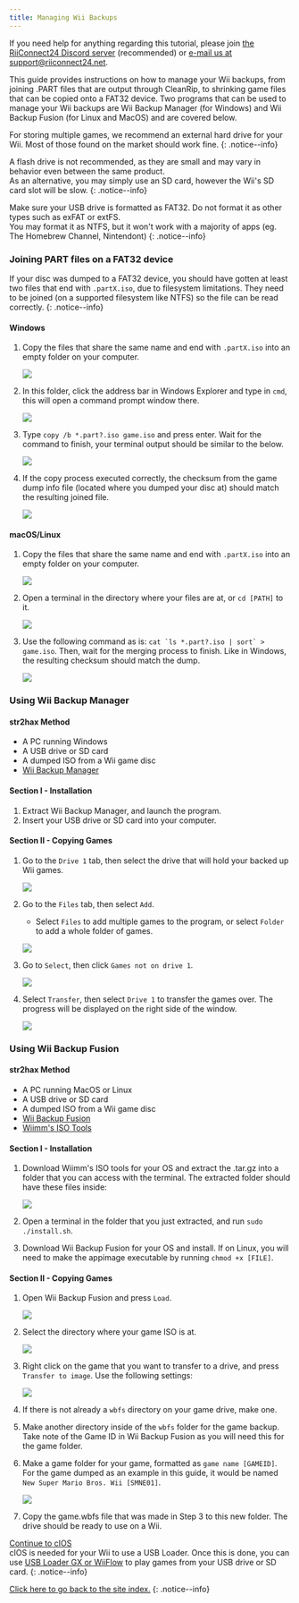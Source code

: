 ```yaml
---
title: Managing Wii Backups
---
```


If you need help for anything regarding this tutorial, please join <a href="https://discord.gg/rc24">the RiiConnect24 Discord server</a> (recommended) or <a href="mailto:support@riiconnect24.net">e-mail us at support@riiconnect24.net</a>.

This guide provides instructions on how to manage your Wii backups, from joining .PART files that are output through CleanRip, to shrinking game files that can be copied onto a FAT32 device. Two programs that can be used to manage your Wii backups are Wii Backup Manager (for Windows) and Wii Backup Fusion (for Linux and MacOS) and are covered below.

For storing multiple games, we recommend an external hard drive for your Wii. Most of those found on the market should work fine.
{: .notice--info}

A flash drive is not recommended, as they are small and may vary in behavior even between the same product. <br>
As an alternative, you may simply use an SD card, however the Wii's SD card slot will be slow.
{: .notice--info}

Make sure your USB drive is formatted as FAT32. Do not format it as other types such as exFAT or extFS. <br>
You may format it as NTFS, but it won't work with a majority of apps (eg. The Homebrew Channel, Nintendont)
{: .notice--info}

### Joining PART files on a FAT32 device

If your disc was dumped to a FAT32 device, you should have gotten at least two files that end with `.partX.iso`, due to filesystem limitations. They need to be joined (on a supported filesystem like NTFS) so the file can be read correctly.
{: .notice--info}

#### Windows

1. Copy the files that share the same name and end with `.partX.iso` into an empty folder on your computer.

   ![](/images/desktop-apps/WBM/dumpedpartfiles.png)

2. In this folder, click the address bar in Windows Explorer and type in `cmd`, this will open a command prompt window there.

   ![](/images/desktop-apps/WBM/opencmd.png)

3. Type `copy /b *.part?.iso game.iso` and press enter. Wait for the command to finish, your terminal output should be similar to the below.

   ![](/images/desktop-apps/WBM/joinpartfiles.png)

4. If the copy process executed correctly, the checksum from the game dump info file (located where you dumped your disc at) should match the resulting joined file.

   ![](/images/desktop-apps/WBM/filemd5.png)

#### macOS/Linux

1. Copy the files that share the same name and end with `.partX.iso` into an empty folder on your computer.

   ![](/images/desktop-apps/WBM/dumpedpartfileslinux.png)

2. Open a terminal in the directory where your files are at, or `cd [PATH]` to it.

   ![](/images/desktop-apps/WBM/openterminallinux.png)

3. Use the following command as is: ``cat `ls *.part?.iso | sort` > game.iso``. Then, wait for the merging process to finish. Like in Windows, the resulting checksum should match the dump.

   ![](/images/desktop-apps/WBM/mergesuccesslinux.png)

### Using Wii Backup Manager

#### str2hax Method

- A PC running Windows
- A USB drive or SD card
- A dumped ISO from a Wii game disc
- [Wii Backup Manager](https://static.wiidatabase.de/Wii-Backup-Manager.zip)

#### Section I - Installation

1. Extract Wii Backup Manager, and launch the program.
2. Insert your USB drive or SD card into your computer.

#### Section II - Copying Games

1. Go to the `Drive 1` tab, then select the drive that will hold your backed up Wii games.

   ![](/images/desktop-apps/WBM/select_drive.png)

2. Go to the `Files` tab, then select `Add`.

   - Select `Files` to add multiple games to the program, or select `Folder` to add a whole folder of games.

   ![](/images/desktop-apps/WBM/select_games.png)

3. Go to `Select`, then click `Games not on drive 1`.

   ![](/images/desktop-apps/WBM/select_games2.png)

4. Select `Transfer`, then select `Drive 1` to transfer the games over. The progress will be displayed on the right side of the window.

   ![](/images/desktop-apps/WBM/transfer_todrive.png)

### Using Wii Backup Fusion

#### str2hax Method

- A PC running MacOS or Linux
- A USB drive or SD card
- A dumped ISO from a Wii game disc
- [Wii Backup Fusion](https://github.com/larsenv/Wii-Backup-Fusion)
- [Wiimm's ISO Tools](https://wit.wiimm.de/download.html)

#### Section I - Installation

1. Download Wiimm's ISO tools for your OS and extract the .tar.gz into a folder that you can access with the terminal. The extracted folder should have these files inside:

   ![](/images/desktop-apps/WBM/witinstallfolder.png)

2. Open a terminal in the folder that you just extracted, and run `sudo ./install.sh`.

3. Download Wii Backup Fusion for your OS and install. If on Linux, you will need to make the appimage executable by running `chmod +x [FILE]`.

#### Section II - Copying Games

1. Open Wii Backup Fusion and press `Load`.

   ![](/images/desktop-apps/WBM/loadwbf.png)

2. Select the directory where your game ISO is at.

   ![](/images/desktop-apps/WBM/opendirectorywbf.png)

3. Right click on the game that you want to transfer to a drive, and press `Transfer to image`. Use the following settings:

   ![](/images/desktop-apps/WBM/settingswbf.png)

4. If there is not already a `wbfs` directory on your game drive, make one.

5. Make another directory inside of the `wbfs` folder for the game backup. Take note of the Game ID in Wii Backup Fusion as you will need this for the game folder.

6. Make a game folder for your game, formatted as `game name [GAMEID]`. For the game dumped as an example in this guide, it would be named `New Super Mario Bros. Wii [SMNE01]`.

   ![](/images/desktop-apps/WBM/wbfsname.png)

7. Copy the game.wbfs file that was made in Step 3 to this new folder. The drive should be ready to use on a Wii.

[Continue to cIOS](cios)<br>
cIOS is needed for your Wii to use a USB Loader. Once this is done, you can use [USB Loader GX or WiiFlow](wii-loaders) to play games from your USB drive or SD card.
{: .notice--info}

[Click here to go back to the site index.](site-navigation)
{: .notice--info}
